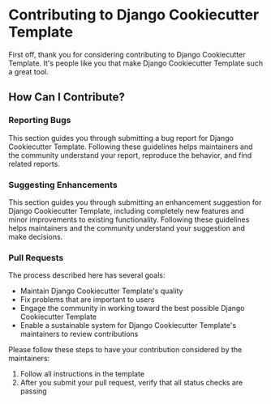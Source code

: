 # Contributing to Django Cookiecutter Template

First off, thank you for considering contributing to Django Cookiecutter Template. It's people like you that make Django Cookiecutter Template such a great tool.

## How Can I Contribute?

### Reporting Bugs

This section guides you through submitting a bug report for Django Cookiecutter Template. Following these guidelines helps maintainers and the community understand your report, reproduce the behavior, and find related reports.

### Suggesting Enhancements

This section guides you through submitting an enhancement suggestion for Django Cookiecutter Template, including completely new features and minor improvements to existing functionality. Following these guidelines helps maintainers and the community understand your suggestion and make decisions.

### Pull Requests

The process described here has several goals:

- Maintain Django Cookiecutter Template's quality
- Fix problems that are important to users
- Engage the community in working toward the best possible Django Cookiecutter Template
- Enable a sustainable system for Django Cookiecutter Template's maintainers to review contributions

Please follow these steps to have your contribution considered by the maintainers:

1. Follow all instructions in the template
2. After you submit your pull request, verify that all status checks are passing

